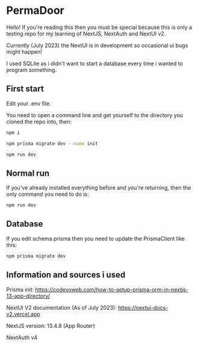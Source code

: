 # PermaDoor

Hello! If you're reading this then you must be special because this is only a testing repo for my learning of NextJS, NextAuth and NextUI v2.

Currently (July 2023) the NextUI is in development so occasional ui bugs might happen!

I used SQLite as i didn't want to start a database every time i wanted to program something.

## First start
Edit your .env file.

You need to open a command line and get yourself to the directory you cloned the repo into, then:
```bash
npm i

npm prisma migrate dev --name init

npm run dev
```

## Normal run
If you've already installed everything before and you're returning, then the only command you need to do is:
```bash
npm run dev
```

## Database
If you edit schema.prisma then you need to update the PrismaClient like this:
```bash
npm prisma migrate dev
```

## Information and sources i used
Prisma init: https://codevoweb.com/how-to-setup-prisma-orm-in-nextjs-13-app-directory/

NextUI V2 documentation (As of July 2023): https://nextui-docs-v2.vercel.app

NextJS version: 13.4.8 (App Router)

NextAuth v4
